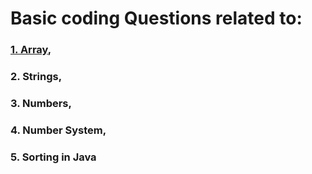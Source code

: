 # Basic coding Questions related to:

### [1. Array](https://github.com/sreenathpranav/CodingQuesitions/tree/master/src/Arrays),
### 2. Strings,
### 3. Numbers,
### 4.  Number System,
### 5. Sorting in Java
